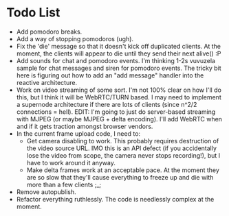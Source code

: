 Todo List
=========

+ Add pomodoro breaks.
+ Add a way of stopping pomodoros (ugh).
+ Fix the 'die' message so that it doesn't kick off duplicated clients. At the
  moment, the clients will appear to die until they send their next alive() :P
+ Add sounds for chat and pomodoro events. I'm thinking 1-2s vuvuzela sample for chat
  messages and siren for pomodoro events. The tricky bit here is figuring out
  how to add an "add message" handler into the reactive architecture.
+ Work on video streaming of some sort. I'm not 100% clear on how I'll do this,
  but I think it will be WebRTC/TURN based. I may need to implement a supernode
  architecture if there are lots of clients (since n^2/2 connections = hell).
  EDIT: I'm going to just do server-based streaming with MJPEG (or maybe MJPEG +
  delta encoding). I'll add WebRTC when and if it gets traction amongst browser
  vendors.
+ In the current frame upload code, I need to:
  - Get camera disabling to work. This probably requires destruction of the
    video source URL. IMO this is an API defect (if you accidentally lose the
    video from scope, the camera never stops recording!), but I have to work around
    it anyway.
  - Make delta frames work at an acceptable pace. At the moment they are so slow
    that they'll cause everything to freeze up and die with more than a few
    clients ;_;
+ Remove autopublish.
+ Refactor everything ruthlessly. The code is needlessly complex at the moment.
